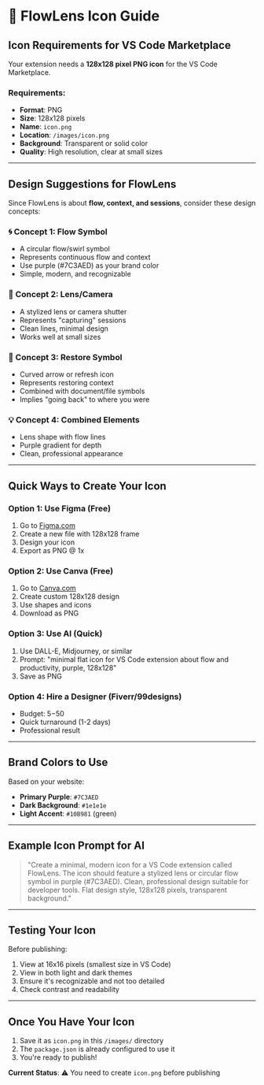 # 🎨 FlowLens Icon Guide

## Icon Requirements for VS Code Marketplace

Your extension needs a **128x128 pixel PNG icon** for the VS Code Marketplace.

### Requirements:
- **Format**: PNG
- **Size**: 128x128 pixels
- **Name**: `icon.png`
- **Location**: `/images/icon.png`
- **Background**: Transparent or solid color
- **Quality**: High resolution, clear at small sizes

---

## Design Suggestions for FlowLens

Since FlowLens is about **flow, context, and sessions**, consider these design concepts:

### 🌀 Concept 1: Flow Symbol
- A circular flow/swirl symbol
- Represents continuous flow and context
- Use purple (#7C3AED) as your brand color
- Simple, modern, and recognizable

### 📸 Concept 2: Lens/Camera
- A stylized lens or camera shutter
- Represents "capturing" sessions
- Clean lines, minimal design
- Works well at small sizes

### 🔄 Concept 3: Restore Symbol
- Curved arrow or refresh icon
- Represents restoring context
- Combined with document/file symbols
- Implies "going back" to where you were

### 💡 Concept 4: Combined Elements
- Lens shape with flow lines
- Purple gradient for depth
- Clean, professional appearance

---

## Quick Ways to Create Your Icon

### Option 1: Use Figma (Free)
1. Go to [Figma.com](https://figma.com)
2. Create a new file with 128x128 frame
3. Design your icon
4. Export as PNG @ 1x

### Option 2: Use Canva (Free)
1. Go to [Canva.com](https://canva.com)
2. Create custom 128x128 design
3. Use shapes and icons
4. Download as PNG

### Option 3: Use AI (Quick)
1. Use DALL-E, Midjourney, or similar
2. Prompt: "minimal flat icon for VS Code extension about flow and productivity, purple, 128x128"
3. Save as PNG

### Option 4: Hire a Designer (Fiverr/99designs)
- Budget: $5-$50
- Quick turnaround (1-2 days)
- Professional result

---

## Brand Colors to Use

Based on your website:
- **Primary Purple**: `#7C3AED`
- **Dark Background**: `#1e1e1e`
- **Light Accent**: `#10B981` (green)

---

## Example Icon Prompt for AI

> "Create a minimal, modern icon for a VS Code extension called FlowLens. 
> The icon should feature a stylized lens or circular flow symbol in purple (#7C3AED). 
> Clean, professional design suitable for developer tools. 
> Flat design style, 128x128 pixels, transparent background."

---

## Testing Your Icon

Before publishing:
1. View at 16x16 pixels (smallest size in VS Code)
2. View in both light and dark themes
3. Ensure it's recognizable and not too detailed
4. Check contrast and readability

---

## Once You Have Your Icon

1. Save it as `icon.png` in this `/images/` directory
2. The `package.json` is already configured to use it
3. You're ready to publish!

**Current Status**: ⚠️ You need to create `icon.png` before publishing

